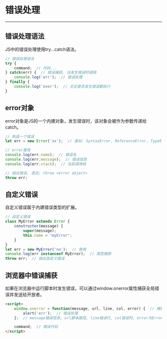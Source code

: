 # 错误处理
---

## 错误处理语法

JS中的错误处理使用try...catch语法。

```javascript
// 错误处理语法
try {
    command;  // 代码...
} catch(err) {  // 错误捕获, 当发生错误时调用
    console.log('err');  // 错误处理
} finally {
    console.log('over');  // 无论是否发生错误都执行
}
```

## error对象

error对象是JS的一个内建对象，发生错误时，该对象会被作为参数传递给catch。

```javascript
// 构造一个错误
let err = new Error('xx');  // 类似: SyntaxError, ReferenceError, TypeError等

// error属性
console.log(err.name);  // 错误名
console.log(err.message);  // 错误信息
console.log(err.stack);  // 当前调用栈

// 抛出错误, 语法: throw <error object>
throw err; 
```

## 自定义错误

自定义错误属于内建错误类型的扩展。

```javascript
// 自定义错误
class MyError extends Error {
    constructor(message) {
        super(message);
        this.name = "myError";
    }
}
let err = new MyError('no');  // 使用
console.log(err instanceof MyError);  // 类型推断
throw err;  // 抛出自定义错误
```

## 浏览器中错误捕获

如果在浏览器中运行脚本时发生错误，可以通过window.onerror属性捕获全局错误并发送给开放者。

```html
<script>
    window.onerror = function(message, url, line, col, error) {  // 捕获全局错误
        alert('err');  // 错误处理
    };  // message错误信息, url脚本路径, line错误行, col错误列, error为Error对象

    command;  // 错误代码
</script>
```
